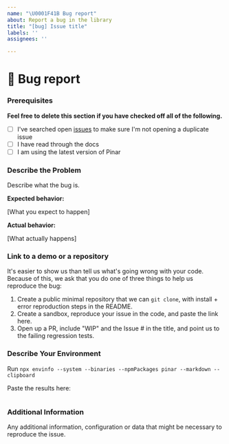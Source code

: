 ```yaml
---
name: "\U0001F41B Bug report"
about: Report a bug in the library
title: "[bug] Issue title"
labels: ''
assignees: ''

---
```


# 🐛 Bug report

### Prerequisites

**Feel free to delete this section if you have checked off all of the following.**

- [ ] I've searched open [issues](https://github.com/kristerkari/pinar/issues) to make sure I'm not opening a duplicate issue
- [ ] I have read through the docs
- [ ] I am using the latest version of Pinar

### Describe the Problem

Describe what the bug is.

**Expected behavior:** 

[What you expect to happen]

**Actual behavior:**

 [What actually happens]

### Link to a demo or a repository

It's easier to show us than tell us what's going wrong with your code. Because of this, we ask that you do one of three things to help us reproduce the bug:

1. Create a public minimal repository that we can `git clone`, with install + error reproduction steps in the README.
2. Create a sandbox, reproduce your issue in the code, and paste the link here.
3. Open up a PR, include "WIP" and the Issue # in the title, and point us to the failing regression tests.

### Describe Your Environment

Run `npx envinfo --system --binaries --npmPackages pinar --markdown --clipboard`

Paste the results here:

```bash

```

### Additional Information

Any additional information, configuration or data that might be necessary to reproduce the issue.
